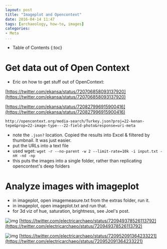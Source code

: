 ```yaml
---
layout: post
title: "Imageplot and Opencontext"
date: 2016-04-14 11:47
tags: [archaeology, how-to, images]
categories:
- Meta
...
```


* Table of Contents
{:toc}

# Get data out of Open Context

+ Eric on how to get stuff out of OpenContext:

[https://twitter.com/ekansa/status/720706858093137920](https://twitter.com/ekansa/status/720706858093137920)

[https://twitter.com/ekansa/status/720827996915900416](https://twitter.com/ekansa/status/720827996915900416)

```
http://opencontext.org/media-search/Turkey.json?proj=22-kenan-tepe&prop=22-image-type---22-field-photo&response=uri-meta
```

+ note the `.json?` location. Copied the results into Excel & filtered by thumbnail. It was just easier.
+ put the URLs into a text file
+ used wget: `wget -r --no-parent -w 2 --limit-rate=10k -i input.txt -nH -nd -np`
+ this puts the images into a single folder, rather than replicating opencontext's deep folders

# Analyze images with imageplot

+ in imageplot, open imagemeasure.txt from the extras folder, run it.
+ in imageplot, open imageplot.txt and run that.
+ for 3d viz of hue, saturation, brightness, see Joel's post.

![img](https://pbs.twimg.com/media/CgFTo6yUUAAjsaR.jpg) [https://twitter.com/electricarchaeo/status/720949378526113792](https://twitter.com/electricarchaeo/status/720949378526113792)

![img](https://pbs.twimg.com/media/CgFWG0mVIAAUA19.jpg) [https://twitter.com/electricarchaeo/status/720952091364233221](https://twitter.com/electricarchaeo/status/720952091364233221)
